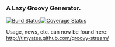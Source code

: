 ### A Lazy Groovy Generator.

[![Build Status](https://travis-ci.org/timyates/groovy-stream.png)](https://travis-ci.org/timyates/groovy-stream)[![Coverage Status](https://coveralls.io/repos/timyates/groovy-stream/badge.png)](https://coveralls.io/r/timyates/groovy-stream)

Usage, news, etc. can now be found here: http://timyates.github.com/groovy-stream/
